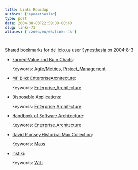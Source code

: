 ```yaml
---
title: Links Roundup
authors: ["synesthesia"]
type: post
date: 2004-08-03T22:59:00+00:00
slug: links-73 
aliases: ["/2004/08/03/links-73"]

---
```

Shared bookmarks for [del.icio.us][1] user  [Synesthesia][2] on 2004-8-3

  * [Earned-Value and Burn Charts][3]:
   
    Keywords: [Agile/Metrics][4], [Project_Management][5]
  * [MF Bliki: EnterpriseArchitecture][6]:
   
    Keywords: [Enterprise_Architecture][7]
  * [Disposable Applications][8]:
   
    Keywords: [Enterprise_Architecture][7]
  * [Handbook of Software Architecture][9]:
   
    Keywords: [Enterprise_Architecture][7]
  * [David Rumsey Historical Map Collection][10]:
   
    Keywords: [Maps][11]
  * [Instiki][12]:
   
    Keywords: [Wiki][13]

 [1]: https://del.icio.us/
 [2]: https://del.icio.us/synesthesia
 [3]: https://alistair.cockburn.us/crystal/articles/evabc/earnedvalueandburncharts.htm "https://alistair.cockburn.us/crystal/articles/evabc/earnedvalueandburncharts.htm"
 [4]: https://del.icio.us/synesthesia/Agile/Metrics
 [5]: https://del.icio.us/synesthesia/Project_Management
 [6]: https://martinfowler.com/bliki/EnterpriseArchitecture.html "https://martinfowler.com/bliki/EnterpriseArchitecture.html"
 [7]: https://del.icio.us/synesthesia/Enterprise_Architecture
 [8]: https://schneider.blogspot.com/2004_07_25_schneider_archive.html#109103154041371309 "https://schneider.blogspot.com/2004_07_25_schneider_archive.html#109103154041371309"
 [9]: https://www.booch.com/architecture/index.jsp "https://www.booch.com/architecture/index.jsp"
 [10]: https://www.davidrumsey.com/ "https://www.davidrumsey.com/"
 [11]: https://del.icio.us/synesthesia/Maps
 [12]: https://www.instiki.org/show/HomePage "https://www.instiki.org/show/HomePage"
 [13]: https://del.icio.us/synesthesia/Wiki